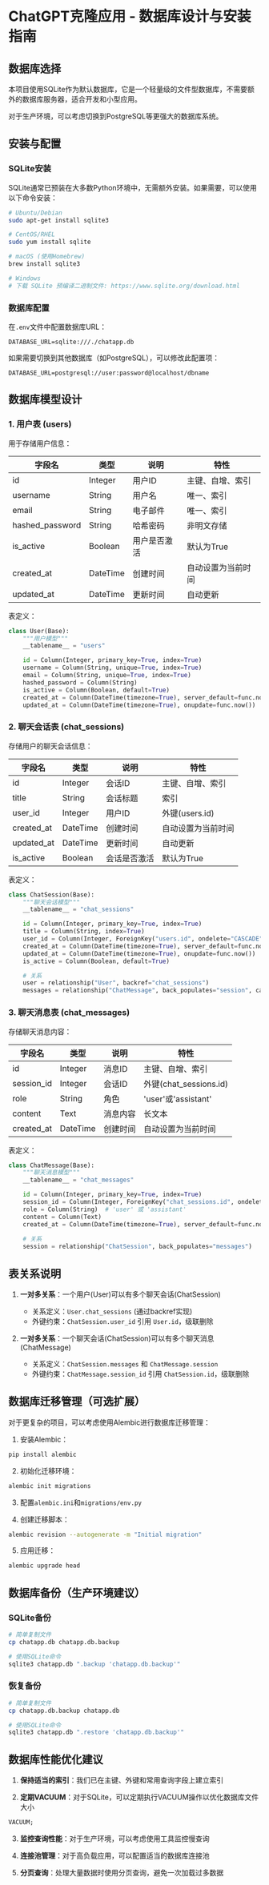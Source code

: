 # ChatGPT克隆应用 - 数据库设计与安装指南

## 数据库选择

本项目使用SQLite作为默认数据库，它是一个轻量级的文件型数据库，不需要额外的数据库服务器，适合开发和小型应用。

对于生产环境，可以考虑切换到PostgreSQL等更强大的数据库系统。

## 安装与配置

### SQLite安装

SQLite通常已预装在大多数Python环境中，无需额外安装。如果需要，可以使用以下命令安装：

```bash
# Ubuntu/Debian
sudo apt-get install sqlite3

# CentOS/RHEL
sudo yum install sqlite

# macOS (使用Homebrew)
brew install sqlite3

# Windows
# 下载 SQLite 预编译二进制文件: https://www.sqlite.org/download.html
```

### 数据库配置

在`.env`文件中配置数据库URL：

```
DATABASE_URL=sqlite:///./chatapp.db
```

如果需要切换到其他数据库（如PostgreSQL），可以修改此配置项：

```
DATABASE_URL=postgresql://user:password@localhost/dbname
```

## 数据库模型设计

### 1. 用户表 (users)

用于存储用户信息：

| 字段名 | 类型 | 说明 | 特性 |
|--------|------|------|------|
| id | Integer | 用户ID | 主键、自增、索引 |
| username | String | 用户名 | 唯一、索引 |
| email | String | 电子邮件 | 唯一、索引 |
| hashed_password | String | 哈希密码 | 非明文存储 |
| is_active | Boolean | 用户是否激活 | 默认为True |
| created_at | DateTime | 创建时间 | 自动设置为当前时间 |
| updated_at | DateTime | 更新时间 | 自动更新 |

表定义：
```python
class User(Base):
    """用户模型"""
    __tablename__ = "users"

    id = Column(Integer, primary_key=True, index=True)
    username = Column(String, unique=True, index=True)
    email = Column(String, unique=True, index=True)
    hashed_password = Column(String)
    is_active = Column(Boolean, default=True)
    created_at = Column(DateTime(timezone=True), server_default=func.now())
    updated_at = Column(DateTime(timezone=True), onupdate=func.now())
```

### 2. 聊天会话表 (chat_sessions)

存储用户的聊天会话信息：

| 字段名 | 类型 | 说明 | 特性 |
|--------|------|------|------|
| id | Integer | 会话ID | 主键、自增、索引 |
| title | String | 会话标题 | 索引 |
| user_id | Integer | 用户ID | 外键(users.id) |
| created_at | DateTime | 创建时间 | 自动设置为当前时间 |
| updated_at | DateTime | 更新时间 | 自动更新 |
| is_active | Boolean | 会话是否激活 | 默认为True |

表定义：
```python
class ChatSession(Base):
    """聊天会话模型"""
    __tablename__ = "chat_sessions"

    id = Column(Integer, primary_key=True, index=True)
    title = Column(String, index=True)
    user_id = Column(Integer, ForeignKey("users.id", ondelete="CASCADE"))
    created_at = Column(DateTime(timezone=True), server_default=func.now())
    updated_at = Column(DateTime(timezone=True), onupdate=func.now())
    is_active = Column(Boolean, default=True)

    # 关系
    user = relationship("User", backref="chat_sessions")
    messages = relationship("ChatMessage", back_populates="session", cascade="all, delete-orphan")
```

### 3. 聊天消息表 (chat_messages)

存储聊天消息内容：

| 字段名 | 类型 | 说明 | 特性 |
|--------|------|------|------|
| id | Integer | 消息ID | 主键、自增、索引 |
| session_id | Integer | 会话ID | 外键(chat_sessions.id) |
| role | String | 角色 | 'user'或'assistant' |
| content | Text | 消息内容 | 长文本 |
| created_at | DateTime | 创建时间 | 自动设置为当前时间 |

表定义：
```python
class ChatMessage(Base):
    """聊天消息模型"""
    __tablename__ = "chat_messages"

    id = Column(Integer, primary_key=True, index=True)
    session_id = Column(Integer, ForeignKey("chat_sessions.id", ondelete="CASCADE"))
    role = Column(String)  # 'user' 或 'assistant'
    content = Column(Text)
    created_at = Column(DateTime(timezone=True), server_default=func.now())
    
    # 关系
    session = relationship("ChatSession", back_populates="messages")
```

## 表关系说明

1. **一对多关系**：一个用户(User)可以有多个聊天会话(ChatSession)
   - 关系定义：`User.chat_sessions` (通过backref实现)
   - 外键约束：`ChatSession.user_id` 引用 `User.id`，级联删除

2. **一对多关系**：一个聊天会话(ChatSession)可以有多个聊天消息(ChatMessage)
   - 关系定义：`ChatSession.messages` 和 `ChatMessage.session`
   - 外键约束：`ChatMessage.session_id` 引用 `ChatSession.id`，级联删除

## 数据库迁移管理（可选扩展）

对于更复杂的项目，可以考虑使用Alembic进行数据库迁移管理：

1. 安装Alembic：
```bash
pip install alembic
```

2. 初始化迁移环境：
```bash
alembic init migrations
```

3. 配置`alembic.ini`和`migrations/env.py`

4. 创建迁移脚本：
```bash
alembic revision --autogenerate -m "Initial migration"
```

5. 应用迁移：
```bash
alembic upgrade head
```

## 数据库备份（生产环境建议）

### SQLite备份

```bash
# 简单复制文件
cp chatapp.db chatapp.db.backup

# 使用SQLite命令
sqlite3 chatapp.db ".backup 'chatapp.db.backup'"
```

### 恢复备份

```bash
# 简单复制文件
cp chatapp.db.backup chatapp.db

# 使用SQLite命令
sqlite3 chatapp.db ".restore 'chatapp.db.backup'"
```

## 数据库性能优化建议

1. **保持适当的索引**：我们已在主键、外键和常用查询字段上建立索引

2. **定期VACUUM**：对于SQLite，可以定期执行VACUUM操作以优化数据库文件大小
```sql
VACUUM;
```

3. **监控查询性能**：对于生产环境，可以考虑使用工具监控慢查询

4. **连接池管理**：对于高负载应用，可以配置适当的数据库连接池

5. **分页查询**：处理大量数据时使用分页查询，避免一次加载过多数据 